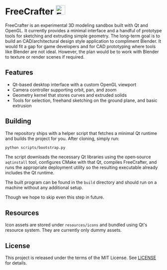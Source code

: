 # FreeCrafter  <img width="30" height="30" alt="FreeCrafter Logo" src="https://github.com/user-attachments/assets/4fb35500-bc0c-4275-97a9-96ad20268567" />


FreeCrafter is an experimental 3D modeling sandbox built with Qt and OpenGL. It currently provides a minimal interface and a handful of prototype tools for sketching and extruding simple geometry.   The long-term goal is to build an CAD/architectural design style application to compliment Blender.  It would fit a gap for game developers and for CAD prototyping where tools like Blender are not ideal.  However, the plan would be to work with Blender to texture or render scenes if required.

## Features
- Qt-based desktop interface with a custom OpenGL viewport
- Camera controller supporting orbit, pan, and zoom
- Geometry kernel that stores curves and extruded solids
- Tools for selection, freehand sketching on the ground plane, and basic extrusion

## Building

The repository ships with a helper script that fetches a minimal Qt runtime and
builds the project for you. After cloning, simply run:

```bash
python scripts/bootstrap.py
```

The script downloads the necessary Qt libraries using the open‑source
`aqtinstall` tool, configures CMake with that Qt, compiles FreeCrafter, and runs
the appropriate deployment utility so the resulting executable already includes
the Qt runtime.

The built program can be found in the `build` directory and should run on a
machine without any additional setup.

Though we hope to skip even this step in future.

## Resources
Icon assets are stored under `resources/icons` and bundled using Qt's resource system.  They are currently only dummy assets.

## License
This project is released under the terms of the MIT License. See [LICENSE](LICENSE) for details.
